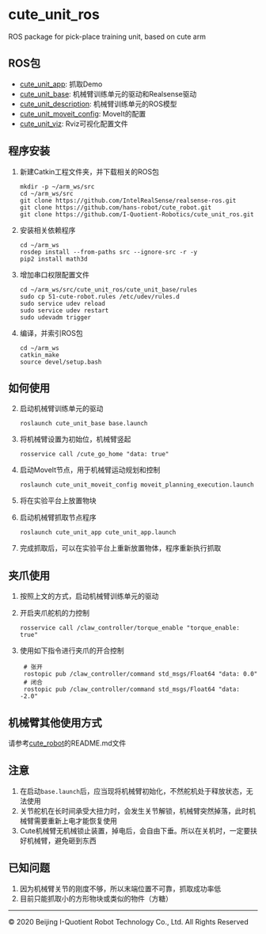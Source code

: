 # cute_unit_ros
ROS package for pick-place training unit, based on cute arm

## ROS包

- [cute_unit_app](cute_unit_app): 抓取Demo
- [cute_unit_base](cute_unit_base): 机械臂训练单元的驱动和Realsense驱动
- [cute_unit_description](cute_unit_description): 机械臂训练单元的ROS模型
- [cute_unit_moveit_config](cute_unit_moveit_config): MoveIt的配置
- [cute_unit_viz](cute_unit_viz): Rviz可视化配置文件

## 程序安装

1. 新建Catkin工程文件夹，并下载相关的ROS包

   ```shell
   mkdir -p ~/arm_ws/src
   cd ~/arm_ws/src
   git clone https://github.com/IntelRealSense/realsense-ros.git
   git clone https://github.com/hans-robot/cute_robot.git
   git clone https://github.com/I-Quotient-Robotics/cute_unit_ros.git
   ```

2. 安装相关依赖程序

   ```shell
   cd ~/arm_ws
   rosdep install --from-paths src --ignore-src -r -y
   pip2 install math3d
   ```

3. 增加串口权限配置文件

   ```shell
   cd ~/arm_ws/src/cute_unit_ros/cute_unit_base/rules
   sudo cp 51-cute-robot.rules /etc/udev/rules.d
   sudo service udev reload
   sudo service udev restart
   sudo udevadm trigger
   ```

4. 编译，并索引ROS包

   ```shell
   cd ~/arm_ws
   catkin_make
   source devel/setup.bash
   ```

## 如何使用

2. 启动机械臂训练单元的驱动

   ```shell
   roslaunch cute_unit_base base.launch
   ```

3. 将机械臂设置为初始位，机械臂竖起

   ```shell
   rosservice call /cute_go_home "data: true" 
   ```

4. 启动MoveIt节点，用于机械臂运动规划和控制

   ```shell
   roslaunch cute_unit_moveit_config moveit_planning_execution.launch
   ```

5. 将在实验平台上放置物块

6. 启动机械臂抓取节点程序

   ```shell
   roslaunch cute_unit_app cute_unit_app.launch
   ```

7. 完成抓取后，可以在实验平台上重新放置物体，程序重新执行抓取

## 夹爪使用

1. 按照上文的方式，启动机械臂训练单元的驱动

2. 开启夹爪舵机的力控制

   ```shell
   rosservice call /claw_controller/torque_enable "torque_enable: true"
   ```

3. 使用如下指令进行夹爪的开合控制

   ```shell
    # 张开
    rostopic pub /claw_controller/command std_msgs/Float64 "data: 0.0"
    # 闭合
    rostopic pub /claw_controller/command std_msgs/Float64 "data: -2.0"
   ```

## 机械臂其他使用方式

请参考[cute_robot](https://github.com/I-Quotient-Robotics/cute_robot)的README.md文件

## 注意

1. 在启动`base.launch`后，应当现将机械臂初始化，不然舵机处于释放状态，无法使用
2. 关节舵机在长时间承受大扭力时，会发生关节解锁，机械臂突然掉落，此时机械臂需要重新上电才能恢复使用
3. Cute机械臂无机械锁止装置，掉电后，会自由下垂。所以在关机时，一定要扶好机械臂，避免砸到东西

## 已知问题

1. 因为机械臂关节的刚度不够，所以末端位置不可靠，抓取成功率低
2. 目前只能抓取小的方形物块或类似的物件（方糖）

------
© 2020 Beijing I-Quotient Robot Technology Co., Ltd. All Rights Reserved